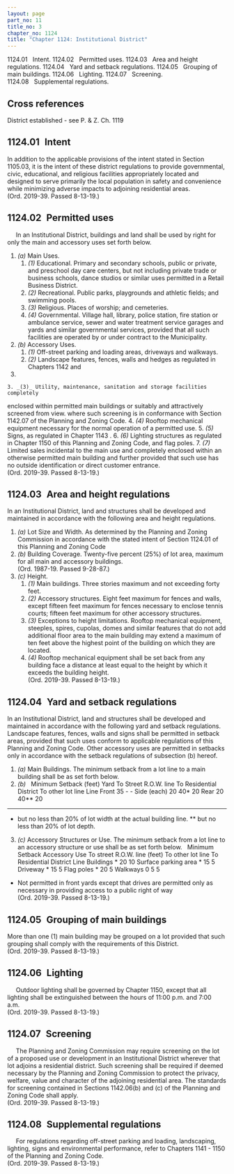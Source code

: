```yaml
---
layout: page
part_no: 11
title_no: 3
chapter_no: 1124
title: "Chapter 1124: Institutional District"
---
```


1124.01   Intent.
1124.02   Permitted uses.
1124.03   Area and height regulations.
1124.04   Yard and setback regulations.
1124.05   Grouping of main buildings.
1124.06   Lighting.
1124.07   Screening.
1124.08   Supplemental regulations.

## Cross references

District established - see P. & Z. Ch.
1119

## 1124.01   Intent

In addition to the applicable provisions of the intent stated in Section 1105.03, it is the intent of these district regulations to provide
governmental, civic, educational, and religious facilities appropriately
located and designed to serve primarily the local population in safety and
convenience while minimizing adverse impacts to adjoining residential areas.  
(Ord. 2019-39. Passed 8-13-19.)

## 1124.02   Permitted uses

     In an Institutional District, buildings and land shall be used by right
for only the main and accessory uses set forth below.

1. _(a)_ Main Uses.
    1. _(1)_ Educational. Primary and secondary schools, public or private, and
preschool day care centers, but not including private trade or business
schools, dance studios or similar uses permitted in a Retail Business District.
    2. _(2)_ Recreational. Public parks, playgrounds and athletic fields; and
swimming pools.
    3. _(3)_ Religious. Places of worship; and cemeteries.
    4. _(4)_ Governmental. Village hall, library, police station, fire station
or ambulance service, sewer and water treatment service garages and yards and
similar governmental services, provided that all such facilities are operated
by or under contract to the Municipality.
2. _(b)_ Accessory Uses.
    1. _(1)_ Off-street parking and loading areas, driveways and walkways.
    2. _(2)_ Landscape features, fences, walls and hedges as regulated in
Chapters
1142 and
1148.
    3. _(3)_ Utility, maintenance, sanitation and storage facilities completely
enclosed within permitted main buildings or suitably and attractively screened
from view. where such screening is in conformance with Section 1142.07 of the Planning and Zoning Code.
    4. _(4)_ Rooftop mechanical equipment necessary for the normal operation of
a permitted use.
    5. _(5)_ Signs, as regulated in Chapter 1143 .
    6. _(6)_ Lighting structures as regulated in Chapter 1150 of this Planning and Zoning Code, and flag poles.
    7. _(7)_ Limited sales incidental to the main use and completely enclosed
within an otherwise permitted main building and further provided that such use
has no outside identification or direct customer entrance.  
(Ord. 2019-39. Passed 8-13-19.)

## 1124.03   Area and height regulations

In an Institutional District, land and structures shall be developed and
maintained in accordance with the following area and height regulations.

1. _(a)_ Lot Size and Width. As determined by the Planning and Zoning
Commission in accordance with the stated intent of Section 1124.01 of this Planning and Zoning Code 
2. _(b)_ Building Coverage. Twenty-five percent (25%) of lot area, maximum for
all main and accessory buildings.  
(Ord. 1987-19. Passed 9-28-87.)
3. _(c)_ Height.
    1. _(1)_ Main buildings. Three stories maximum and not exceeding forty feet.
    2. _(2)_ Accessory structures. Eight feet maximum for fences and walls,
except fifteen feet maximum for fences necessary to enclose tennis courts;
fifteen feet maximum for other accessory structures.
    3. _(3)_ Exceptions to height limitations. Rooftop mechanical equipment,
steeples, spires, cupolas, domes and similar features that do not add
additional floor area to the main building may extend a maximum of ten feet
above the highest point of the building on which they are located.
    4. _(4)_ Rooftop mechanical equipment shall be set back from any building
face a distance at least equal to the height by which it exceeds the building
height.  
(Ord. 2019-39. Passed 8-13-19.)

## 1124.04   Yard and setback regulations

In an Institutional District, land and structures shall be developed and
maintained in accordance with the following yard and setback regulations.
Landscape features, fences, walls and signs shall be permitted in setback
areas, provided that such uses conform to applicable regulations of this
Planning and Zoning Code. Other accessory uses are permitted in setbacks only
in accordance with the setback regulations of subsection (b) hereof.

1. _(a)_ Main Buildings. The minimum setback from a lot line to a main building
shall be as set forth below.
2. _(b)_ 
 
                                  Minimum Setback (feet)
Yard        To Street R.O.W. line To Residential District To other lot line
                                  Line
Front       35                    -                       -
Side (each) 20                    40*                     20
Rear        20                    40**                    20
_______________________
* but no less than 20% of lot width at the actual building line.
** but no less than 20% of lot depth.
3. _(c)_ Accessory Structures or Use. The minimum setback from a lot line to an
accessory structure or use shall be as set forth below.
 
                                           Minimum Setback
Accessory Use        To street R.O.W. line (feet)           To other lot line
                                           To Residential
                                           District Line
Buildings            *                     20               10
Surface parking area *                     15               5
Driveway             *                     15               5
Flag poles           *                     20               5
Walkways             0                     5                5
* Not permitted in front yards except that drives are permitted only as
necessary in providing access to a public right of way  
(Ord. 2019-39. Passed 8-13-19.)

## 1124.05   Grouping of main buildings

More than one (1) main building may be grouped on a lot provided that such
grouping shall comply with the requirements of this District.  
(Ord. 2019-39. Passed 8-13-19.)

## 1124.06   Lighting

     Outdoor lighting shall be governed by Chapter 1150, except that all lighting shall be extinguished between the hours of 11:00
p.m. and 7:00 a.m.   
(Ord. 2019-39. Passed 8-13-19.)

## 1124.07   Screening

     The Planning and Zoning Commission may require screening on the lot of a
proposed use or development in an Institutional District wherever that lot
adjoins a residential district. Such screening shall be required if deemed
necessary by the Planning and Zoning Commission to protect the privacy,
welfare, value and character of the adjoining residential area. The standards
for screening contained in Sections
1142.06(b) and (c) of the Planning and Zoning Code shall apply.  
(Ord. 2019-39. Passed 8-13-19.)

## 1124.08   Supplemental regulations

     For regulations regarding off-street parking and loading, landscaping,
lighting, signs and environmental performance, refer to Chapters
1141 -
1150 of the Planning and Zoning Code.  
(Ord. 2019-39. Passed 8-13-19.)
